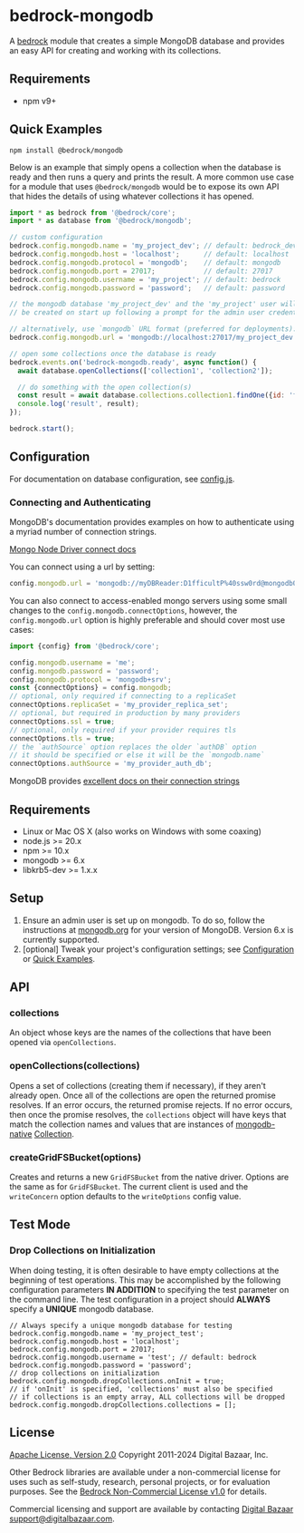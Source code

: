 # bedrock-mongodb

A [bedrock][] module that creates a simple MongoDB database and provides an
easy API for creating and working with its collections.

## Requirements

- npm v9+

## Quick Examples

```
npm install @bedrock/mongodb
```

Below is an example that simply opens a collection when the database is ready
and then runs a query and prints the result. A more common use case for a
module that uses `@bedrock/mongodb` would be to expose its own API that hides
the details of using whatever collections it has opened.

```js
import * as bedrock from '@bedrock/core';
import * as database from '@bedrock/mongodb';

// custom configuration
bedrock.config.mongodb.name = 'my_project_dev'; // default: bedrock_dev
bedrock.config.mongodb.host = 'localhost';      // default: localhost
bedrock.config.mongodb.protocol = 'mongodb';    // default: mongodb
bedrock.config.mongodb.port = 27017;            // default: 27017
bedrock.config.mongodb.username = 'my_project'; // default: bedrock
bedrock.config.mongodb.password = 'password';   // default: password

// the mongodb database 'my_project_dev' and the 'my_project' user will
// be created on start up following a prompt for the admin user credentials

// alternatively, use `mongodb` URL format (preferred for deployments):
bedrock.config.mongodb.url = 'mongodb://localhost:27017/my_project_dev';

// open some collections once the database is ready
bedrock.events.on('bedrock-mongodb.ready', async function() {
  await database.openCollections(['collection1', 'collection2']);

  // do something with the open collection(s)
  const result = await database.collections.collection1.findOne({id: 'foo'});
  console.log('result', result);
});

bedrock.start();
```

## Configuration

For documentation on database configuration, see [config.js](./lib/config.js).

### Connecting and Authenticating
MongoDB's documentation provides examples on how to authenticate using a myriad
number of connection strings.

[Mongo Node Driver connect docs](https://www.mongodb.com/docs/drivers/node/current/fundamentals/connection/connect/)

You can connect using a url by setting:
```js
config.mongodb.url = 'mongodb://myDBReader:D1fficultP%40ssw0rd@mongodb0.example.com:27017/?authSource=admin';
```

You can also connect to access-enabled mongo servers using some small changes to the
`config.mongodb.connectOptions`, however, the `config.mongodb.url` option is highly
preferable and should cover most use cases:

```js
import {config} from '@bedrock/core';

config.mongodb.username = 'me';
config.mongodb.password = 'password';
config.mongodb.protocol = 'mongodb+srv';
const {connectOptions} = config.mongodb;
// optional, only required if connecting to a replicaSet
connectOptions.replicaSet = 'my_provider_replica_set';
// optional, but required in production by many providers
connectOptions.ssl = true;
// optional, only required if your provider requires tls
connectOptions.tls = true;
// the `authSource` option replaces the older `authDB` option
// it should be specified or else it will be the `mongodb.name`
connectOptions.authSource = 'my_provider_auth_db';
```
MongoDB provides [excellent docs on their connection strings](https://docs.mongodb.com/manual/reference/connection-string/)

## Requirements

* Linux or Mac OS X (also works on Windows with some coaxing)
* node.js >= 20.x
* npm >= 10.x
* mongodb >= 6.x
* libkrb5-dev >= 1.x.x

## Setup

1. Ensure an admin user is set up on mongodb. To do so, follow the instructions
   at [mongodb.org](http://docs.mongodb.org/manual/tutorial/add-user-administrator/)
   for your version of MongoDB. Version 6.x is currently supported.
2. [optional] Tweak your project's configuration settings; see
   [Configuration](#configuration) or [Quick Examples](#quick-examples).

## API

### collections

An object whose keys are the names of the collections that have been
opened via `openCollections`.

### openCollections(collections)

Opens a set of collections (creating them if necessary), if they aren't already
open. Once all of the collections are open the returned promise resolves. If
an error occurs, the returned promise rejects. If no error occurs, then once
the promise resolves, the `collections` object will have keys that match the
collection names and values that are instances of
[mongodb-native][]
[Collection](https://mongodb.github.io/node-mongodb-native/6.14/classes/Collection.html).

### createGridFSBucket(options)

Creates and returns a new `GridFSBucket` from the native driver. Options are
the same as for `GridFSBucket`. The current client is used and the
`writeConcern` option defaults to the `writeOptions` config value.

## Test Mode
### Drop Collections on Initialization
When doing testing, it is often desirable to have empty collections at the
beginning of test operations.  This may be accomplished by the following
configuration parameters **IN ADDITION** to specifying the test parameter on
the command line.  The test configuration in a project should **ALWAYS**
specify a **UNIQUE** mongodb database.
```
// Always specify a unique mongodb database for testing
bedrock.config.mongodb.name = 'my_project_test';
bedrock.config.mongodb.host = 'localhost';
bedrock.config.mongodb.port = 27017;
bedrock.config.mongodb.username = 'test'; // default: bedrock
bedrock.config.mongodb.password = 'password';
// drop collections on initialization
bedrock.config.mongodb.dropCollections.onInit = true;
// if 'onInit' is specified, 'collections' must also be specified
// if collections is an empty array, ALL collections will be dropped
bedrock.config.mongodb.dropCollections.collections = [];
```

## License

[Apache License, Version 2.0](LICENSE) Copyright 2011-2024 Digital Bazaar, Inc.

Other Bedrock libraries are available under a non-commercial license for uses
such as self-study, research, personal projects, or for evaluation purposes.
See the
[Bedrock Non-Commercial License v1.0](https://github.com/digitalbazaar/bedrock/blob/main/LICENSES/LicenseRef-Bedrock-NC-1.0.txt)
for details.

Commercial licensing and support are available by contacting
[Digital Bazaar](https://digitalbazaar.com/) <support@digitalbazaar.com>.

[bedrock]: https://github.com/digitalbazaar/bedrock
[mongodb-native]: https://www.mongodb.com/docs/drivers/node/current/
